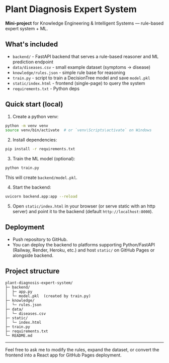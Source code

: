# Plant Diagnosis Expert System

**Mini-project** for Knowledge Engineering & Intelligent Systems — rule-based expert system + ML.

## What's included
- `backend/` - FastAPI backend that serves a rule-based reasoner and ML prediction endpoint
- `data/diseases.csv` - small example dataset (symptoms -> disease)
- `knowledge/rules.json` - simple rule base for reasoning
- `train.py` - script to train a DecisionTree model and save `model.pkl`
- `static/index.html` - frontend (single-page) to query the system
- `requirements.txt` - Python deps

## Quick start (local)
1. Create a python venv:
```bash
python -m venv venv
source venv/bin/activate  # or `venv\Scripts\activate` on Windows
```
2. Install dependencies:
```bash
pip install -r requirements.txt
```
3. Train the ML model (optional):
```bash
python train.py
```
This will create `backend/model.pkl`.

4. Start the backend:
```bash
uvicorn backend.app:app --reload
```
5. Open `static/index.html` in your browser (or serve static with an http server) and point it to the backend (default `http://localhost:8000`).

## Deployment
- Push repository to GitHub.
- You can deploy the backend to platforms supporting Python/FastAPI (Railway, Render, Heroku, etc.) and host `static/` on GitHub Pages or alongside backend.

## Project structure
```
plant-diagnosis-expert-system/
├─ backend/
│  ├─ app.py
│  └─ model.pkl  (created by train.py)
├─ knowledge/
│  └─ rules.json
├─ data/
│  └─ diseases.csv
├─ static/
│  └─ index.html
├─ train.py
├─ requirements.txt
└─ README.md
```

---
Feel free to ask me to modify the rules, expand the dataset, or convert the frontend into a React app for GitHub Pages deployment.
